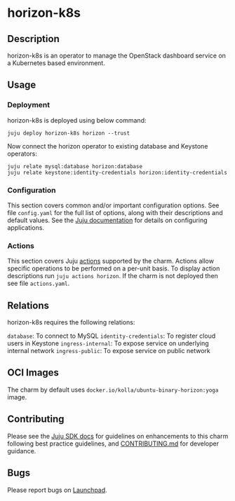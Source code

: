 # horizon-k8s

## Description

horizon-k8s is an operator to manage the OpenStack dashboard
service on a Kubernetes based environment.

## Usage

### Deployment

horizon-k8s is deployed using below command:

    juju deploy horizon-k8s horizon --trust

Now connect the horizon operator to existing database and Keystone
operators:

    juju relate mysql:database horizon:database
    juju relate keystone:identity-credentials horizon:identity-credentials

### Configuration

This section covers common and/or important configuration options. See file
`config.yaml` for the full list of options, along with their descriptions and
default values. See the [Juju documentation][juju-docs-config-apps] for details
on configuring applications.

### Actions

This section covers Juju [actions][juju-docs-actions] supported by the charm.
Actions allow specific operations to be performed on a per-unit basis. To
display action descriptions run `juju actions horizon`. If the charm is not
deployed then see file `actions.yaml`.

## Relations

horizon-k8s requires the following relations:

`database`: To connect to MySQL
`identity-credentials`: To register cloud users in Keystone
`ingress-internal`: To expose service on underlying internal network
`ingress-public`: To expose service on public network

## OCI Images

The charm by default uses `docker.io/kolla/ubuntu-binary-horizon:yoga` image.

## Contributing

Please see the [Juju SDK docs](https://juju.is/docs/sdk) for guidelines
on enhancements to this charm following best practice guidelines, and
[CONTRIBUTING.md](contributors-guide) for developer guidance.

## Bugs

Please report bugs on [Launchpad][lp-bugs-charm-horizon-k8s].

<!-- LINKS -->

[contributors-guide]: https://opendev.org/openstack/charm-horizon-k8s/src/branch/main/CONTRIBUTING.md
[juju-docs-actions]: https://jaas.ai/docs/actions
[juju-docs-config-apps]: https://juju.is/docs/configuring-applications
[lp-bugs-charm-horizon-k8s]: https://bugs.launchpad.net/charm-horizon-k8s/+filebug
